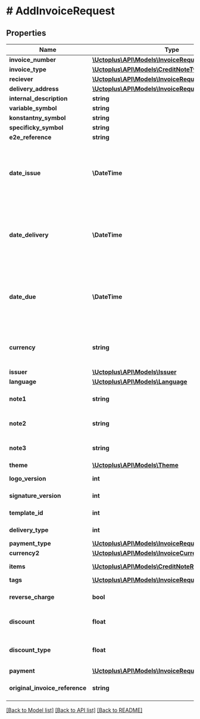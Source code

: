 # # AddInvoiceRequest

## Properties

Name | Type | Description | Notes
------------ | ------------- | ------------- | -------------
**invoice_number** | [**\Uctoplus\API\Models\InvoiceRequestInvoiceNumber**](InvoiceRequestInvoiceNumber.md) |  |
**invoice_type** | [**\Uctoplus\API\Models\CreditNoteType**](CreditNoteType.md) |  |
**reciever** | [**\Uctoplus\API\Models\InvoiceRequestReciever**](InvoiceRequestReciever.md) |  |
**delivery_address** | [**\Uctoplus\API\Models\InvoiceRequestDeliveryAddress**](InvoiceRequestDeliveryAddress.md) |  | [optional]
**internal_description** | **string** |  | [optional]
**variable_symbol** | **string** |  | [optional]
**konstantny_symbol** | **string** |  | [optional]
**specificky_symbol** | **string** |  | [optional]
**e2e_reference** | **string** |  | [optional]
**date_issue** | **\DateTime** | Date in format parsable by PHP DateTime Class (eg.: yyyy-mm-dd) |
**date_delivery** | **\DateTime** | Date in format parsable by PHP DateTime Class (eg.: yyyy-mm-dd) | [optional]
**date_due** | **\DateTime** | Date in format parsable by PHP DateTime Class (eg.: yyyy-mm-dd) | [optional]
**currency** | **string** | Currency of invoice, format corresponds to [ISO 4217](https://www.iso.org/iso-4217-currency-codes.html) | [default to 'EUR']
**issuer** | [**\Uctoplus\API\Models\Issuer**](Issuer.md) |  |
**language** | [**\Uctoplus\API\Models\Language**](Language.md) |  |
**note1** | **string** | Markdown language allowed. | [optional]
**note2** | **string** | Markdown language allowed. | [optional]
**note3** | **string** | Markdown language allowed. | [optional]
**theme** | [**\Uctoplus\API\Models\Theme**](Theme.md) |  | [optional]
**logo_version** | **int** | ID from [Účto+](https://moje.uctoplus.sk) | [optional]
**signature_version** | **int** | ID from [Účto+](https://moje.uctoplus.sk) | [optional]
**template_id** | **int** | ID from [Účto+](https://moje.uctoplus.sk) | [optional]
**delivery_type** | **int** | ID from [Účto+](https://moje.uctoplus.sk) | [optional]
**payment_type** | [**\Uctoplus\API\Models\InvoiceRequestPaymentType**](InvoiceRequestPaymentType.md) |  |
**currency2** | [**\Uctoplus\API\Models\InvoiceCurrency2**](InvoiceCurrency2.md) |  | [optional]
**items** | [**\Uctoplus\API\Models\CreditNoteRequestItemsInner[]**](CreditNoteRequestItemsInner.md) | Items in invoice |
**tags** | [**\Uctoplus\API\Models\InvoiceRequestTagsInner[]**](InvoiceRequestTagsInner.md) | Tags | [optional]
**reverse_charge** | **bool** |  | [optional] [default to false]
**discount** | **float** |  | [optional] [default to 0.0]
**discount_type** | **float** | 0 - none 1 - percentage of price | [optional] [default to 0]
**payment** | [**\Uctoplus\API\Models\InvoiceRequestPayment**](InvoiceRequestPayment.md) |  | [optional]
**original_invoice_reference** | **string** | UUID of the original Invoice |

[[Back to Model list]](../../README.md#models) [[Back to API list]](../../README.md#endpoints) [[Back to README]](../../README.md)
